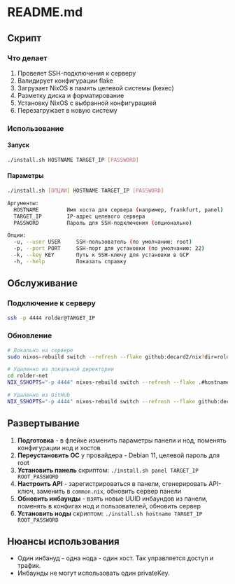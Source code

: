 # README.md

## Скрипт

### Что делает

1. Провеяет SSH-подключения к серверу
2. Валидирует конфигурации flake
3. Загруэает NixOS в память целевой системы (kexec)
4. Разметку диска и форматирование
5. Установку NixOS с выбранной конфигурацией
6. Перезагружает в новую систему

### Использование

#### Запуск

```bash
./install.sh HOSTNAME TARGET_IP [PASSWORD]
```

#### Параметры

```bash
./install.sh [ОПЦИИ] HOSTNAME TARGET_IP [PASSWORD]

Аргументы:
  HOSTNAME         Имя хоста для сервера (например, frankfurt, panel)
  TARGET_IP        IP-адрес целевого сервера
  PASSWORD         Пароль для SSH-подключения (опционально)

Опции:
  -u, --user USER     SSH-пользователь (по умолчанию: root)
  -p, --port PORT     SSH-порт для установки (по умолчанию: 22)
  -k, --key KEY       Путь к SSH-ключу для установки в GCP
  -h, --help          Показать справку
```

## Обслуживание

### Подключение к серверу

```bash
ssh -p 4444 rolder@TARGET_IP
```

### Обновление

```bash
# Локально на сервере
sudo nixos-rebuild switch --refresh --flake github:decard2/nix?dir=rolder-net#hostname

# Удаленно из локальной директории
cd rolder-net
NIX_SSHOPTS="-p 4444" nixos-rebuild switch --refresh --flake .#hostname --target-host rolder@TARGET_IP --ask-sudo-password

# Удаленно из GitHub
NIX_SSHOPTS="-p 4444" nixos-rebuild switch --refresh --flake github:decard2/nix?dir=rolder-net#hostname --target-host rolder@TARGET_IP --ask-sudo-password
```

## Развертывание

1. **Подготовка** - в флейке изменить параметры панели и нод, поменять конфигурации нод и хостов
2. **Переустановить ОС** у провайдера - Debian 11, целевой пароль для root
3. **Установить панель** скриптом: `./install.sh panel TARGET_IP ROOT_PASSWORD`
4. **Настроить API** - зарегистрироваться в панели, сгенерировать API-ключ, заменить в `common.nix`, обновить сервер панели
5. **Обновить инбаунды** - взять новые UUID инбаундов из панели, поменять в конфигах нод и пользователей, обновить сервер
6. **Установить ноды** скриптом: `./install.sh hostname TARGET_IP ROOT_PASSWORD`

## Нюансы использования

- Один инбануд - одна нода - один хост. Так управляется доступ и трафик.
- Инбаунды не могут использовать один privateKey.
